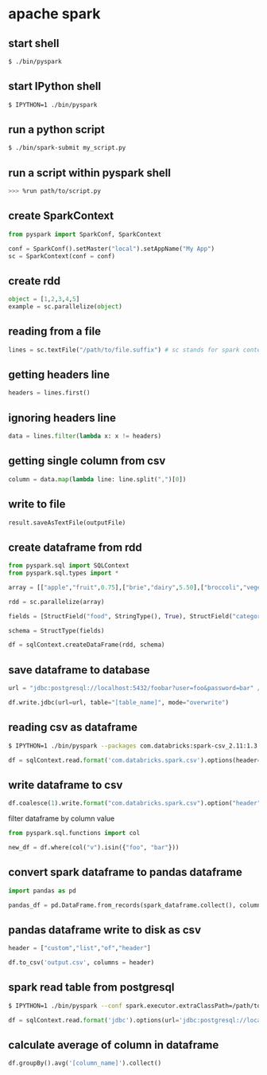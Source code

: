 apache spark
===

start shell
---
```bash
$ ./bin/pyspark
```

start IPython shell
---
```bash
$ IPYTHON=1 ./bin/pyspark
```

run a python script
---
```bash
$ ./bin/spark-submit my_script.py
```

run a script within pyspark shell
---
```bash
>>> %run path/to/script.py
```

create SparkContext
---
```python
from pyspark import SparkConf, SparkContext

conf = SparkConf().setMaster("local").setAppName("My App")
sc = SparkContext(conf = conf)
```

create rdd
---
```python
object = [1,2,3,4,5]
example = sc.parallelize(object)
```

reading from a file
---
```python
lines = sc.textFile("/path/to/file.suffix") # sc stands for spark context
```

getting headers line
---
```python
headers = lines.first()
```

ignoring headers line
---
```python
data = lines.filter(lambda x: x != headers)
```

getting single column from csv
---
```python
column = data.map(lambda line: line.split(",")[0])
```

write to file
---
```python
result.saveAsTextFile(outputFile)
```

create dataframe from rdd
---
```python
from pyspark.sql import SQLContext
from pyspark.sql.types import *

array = [["apple","fruit",0.75],["brie","dairy",5.50],["broccoli","vegetable",0.99]]

rdd = sc.parallelize(array)

fields = [StructField("food", StringType(), True), StructField("category", StringType(), True), StructField("price", FloatType(), True)]

schema = StructType(fields)

df = sqlContext.createDataFrame(rdd, schema)
```

save dataframe to database
---
```python
url = "jdbc:postgresql://localhost:5432/foobar?user=foo&password=bar" // omit '&password=bar' if there is no password

df.write.jdbc(url=url, table="[table_name]", mode="overwrite")
```

reading csv as dataframe
---
```bash
$ IPYTHON=1 ./bin/pyspark --packages com.databricks:spark-csv_2.11:1.3.0
```
```python
df = sqlContext.read.format('com.databricks.spark.csv').options(header='true', inferschema='true').load('file_name.csv')
```

write dataframe to csv
---
```python
df.coalesce(1).write.format("com.databricks.spark.csv").option("header", "true").save("path/to/file.csv")
```

filter dataframe by column value
```python
from pyspark.sql.functions import col

new_df = df.where(col("v").isin({"foo", "bar"}))
```

convert spark dataframe to pandas dataframe
---
```python
import pandas as pd

pandas_df = pd.DataFrame.from_records(spark_dataframe.collect(), columns=spark_dataframe.columns)
```

pandas dataframe write to disk as csv
---
```python
header = ["custom","list","of","header"]

df.to_csv('output.csv', columns = header)
```

spark read table from postgresql
---
```bash
$ IPYTHON=1 ./bin/pyspark --conf spark.executor.extraClassPath=/path/to/postgresql-9.4.1207.jar --driver-class-path /path/to/postgresql-9.4.1207.jar --jars /path/to/postgresql-9.4.1207.jar
```

```python
df = sqlContext.read.format('jdbc').options(url='jdbc:postgresql://localhost:5432/[database_name]?user=[username]&password=[password]', dbtable='[table_name]').load()
```

calculate average of column in dataframe
---
```python
df.groupBy().avg('[column_name]').collect()
```

